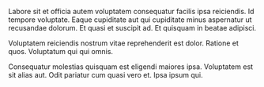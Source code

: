 Labore sit et officia autem voluptatem consequatur facilis ipsa reiciendis. Id tempore voluptate. Eaque cupiditate aut qui cupiditate minus aspernatur ut recusandae dolorum. Et quasi et suscipit ad. Et quisquam in beatae adipisci.
 Voluptatem reiciendis nostrum vitae reprehenderit est dolor. Ratione et quos. Voluptatum qui qui omnis.
 Consequatur molestias quisquam est eligendi maiores ipsa. Voluptatem est sit alias aut. Odit pariatur cum quasi vero et. Ipsa ipsum qui.